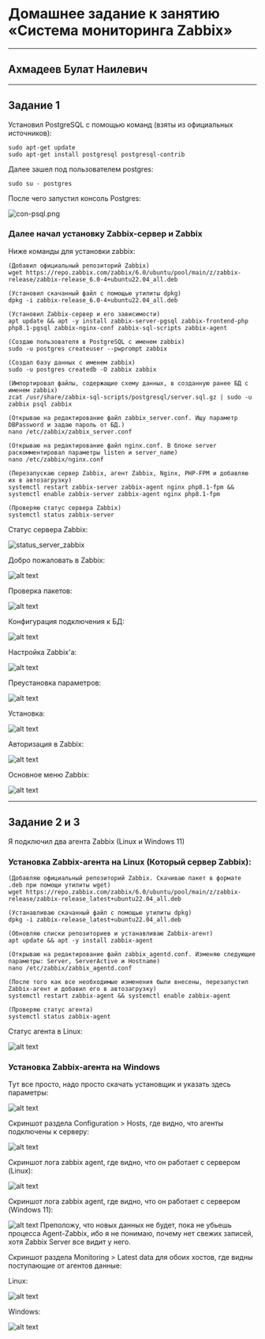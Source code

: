 # Домашнее задание к занятию «Система мониторинга Zabbix»

---
## Ахмадеев Булат Наилевич

---

## Задание 1

Установил PostgreSQL с помощью команд (взяты из официальных источников):
```
sudo apt-get update
sudo apt-get install postgresql postgresql-contrib
```
Далее зашел под пользователем postgres:
```
sudo su - postgres
```
После чего запустил консоль Postgres:

![con-psql.png](images%2Fcon-psql.png)

### Далее начал установку Zabbix-сервер и Zabbix

Ниже команды для установки zabbix:
```
(Добавил официальный репозиторий Zabbix)
wget https://repo.zabbix.com/zabbix/6.0/ubuntu/pool/main/z/zabbix-release/zabbix-release_6.0-4+ubuntu22.04_all.deb

(Установил скачанный файл с помощью утилиты dpkg)
dpkg -i zabbix-release_6.0-4+ubuntu22.04_all.deb

(Установил Zabbix-сервер и его зависимости)
apt update && apt -y install zabbix-server-pgsql zabbix-frontend-php php8.1-pgsql zabbix-nginx-conf zabbix-sql-scripts zabbix-agent

(Создаю пользователя в PostgreSQL с именем zabbix)
sudo -u postgres createuser --pwprompt zabbix

(Создал базу данных с именем zabbix)
sudo -u postgres createdb -O zabbix zabbix

(Импортировал файлы, содержащие схему данных, в созданную ранее БД с именем zabbix)
zcat /usr/share/zabbix-sql-scripts/postgresql/server.sql.gz | sudo -u zabbix psql zabbix

(Открываю на редактирование файл zabbix_server.conf. Ищу параметр DBPassword и задаю пароль от БД.)
nano /etc/zabbix/zabbix_server.conf

(Открываю на редактирование файл nginx.conf. В блоке server раскомментировал параметры listen и server_name)
nano /etc/zabbix/nginx.conf

(Перезапускаю сервер Zabbix, агент Zabbix, Nginx, PHP-FPM и добавляю их в автозагрузку)
systemctl restart zabbix-server zabbix-agent nginx php8.1-fpm && systemctl enable zabbix-server zabbix-agent nginx php8.1-fpm

(Проверяю статус сервера Zabbix)
systemctl status zabbix-server
```

Статус сервера Zabbix:

![status_server_zabbix](images%2Fstatus_server_zabbix.png)

Добро пожаловать в Zabbix:

![alt text](images%2Fwelcome_to_zabbix.png)

Проверка пакетов:

![alt text](images%2Fcheck_packets.png)

Конфигурация подключения к БД:

![alt text](images%2Fconf_db_conn.png)

Настройка Zabbix'а:

![alt text](images%2Fsettings_zabbix.png)

Преустановка параметров:

![alt text](images%2Fpre-installation_summary.png)

Установка:

![alt text](images%2Finstall.png)

Авторизация в Zabbix:

![alt text](images%2Flogin_zabbix.png)

Основное меню Zabbix:

![alt text](images%2Fmain_menu_zabbix.png)


---

## Задание 2 и 3

Я подключил два агента Zabbix (Linux и Windows 11)

### Установка Zabbix-агента на Linux (Который сервер Zabbix):

```
(Добавляю официальный репозиторий Zabbix. Скачиваю пакет в формате .deb при помощи утилиты wget)
wget https://repo.zabbix.com/zabbix/6.0/ubuntu/pool/main/z/zabbix-release/zabbix-release_latest+ubuntu22.04_all.deb

(Устанавливаю скачанный файл с помощью утилиты dpkg)
dpkg -i zabbix-release_latest+ubuntu22.04_all.deb

(Обновляю списки репозиториев и устанавливаю Zabbix-агент)
apt update && apt -y install zabbix-agent

(Открываю на редактирование файл zabbix_agentd.conf. Изменяю следующие параметры: Server, ServerActive и Hostname)
nano /etc/zabbix/zabbix_agentd.conf

(После того как все необходимые изменения были внесены, перезапустил Zabbix-агент и добавил его в автозагрузку)
systemctl restart zabbix-agent && systemctl enable zabbix-agent

(Проверяю статус агента)
systemctl status zabbix-agent
```

Статус агента в Linux:

![alt text](images/status_zabbix_agent.png)

### Установка Zabbix-агента на Windows

Тут все просто, надо просто скачать установщик и указать здесь параметры:

![alt text](images/install_windows_zabbix_gent.png)

Скриншот раздела Configuration > Hosts, где видно, что агенты подключены к серверу:

![alt text](images/2_host_zabbix_agent.png)

Скриншот лога zabbix agent, где видно, что он работает с сервером (Linux):

![alt text](images/log_agent_linux.png)

Скриншот лога zabbix agent, где видно, что он работает с сервером (Windows 11):

![alt text](images/log_agent_windows.png)
Преположу, что новых данных не будет, пока не убьешь процесса Agent-Zabbix, ибо я не понимаю, почему нет свежих записей, хотя Zabbix Server все видит у него.

Скриншот раздела Monitoring > Latest data для обоих хостов, где видны поступающие от агентов данные:

Linux:

![alt text](images/latest_data_linux.png)

Windows:

![alt text](images/latest_data_windows.png)
